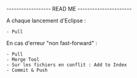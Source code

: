 ------------------ READ ME ----------------------

A chaque lancement d'Eclipse :

	- Pull
	
	
En cas d'erreur "non fast-forward" :
	
	- Pull
	- Merge Tool
	- Sur les fichiers en conflit : Add to Index
	- Commit & Push
